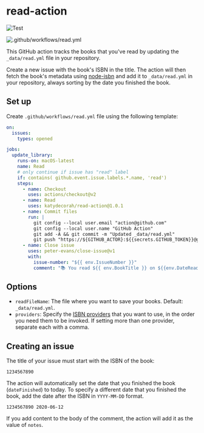 # read-action

![Test](https://github.com/katydecorah/read-action/workflows/Test/badge.svg?branch=main)

![.github/workflows/read.yml](https://github.com/katydecorah/read-action/workflows/.github/workflows/read.yml/badge.svg)

This GitHub action tracks the books that you've read by updating the `_data/read.yml` file in your repository.

Create a new issue with the book's ISBN in the title. The action will then fetch the book's metadata using [node-isbn](https://www.npmjs.com/package/node-isbn) and add it to `_data/read.yml` in your repository, always sorting by the date you finished the book.

## Set up

Create `.github/workflows/read.yml` file using the following template:

<!-- START GENERATED SETUP -->

```yml
on:
  issues:
    types: opened

jobs:
  update_library:
    runs-on: macOS-latest
    name: Read
    # only continue if issue has "read" label
    if: contains( github.event.issue.labels.*.name, 'read')
    steps:
      - name: Checkout
        uses: actions/checkout@v2
      - name: Read
        uses: katydecorah/read-action@1.0.1
      - name: Commit files
        run: |
          git config --local user.email "action@github.com"
          git config --local user.name "GitHub Action"
          git add -A && git commit -m "Updated _data/read.yml"
          git push "https://${GITHUB_ACTOR}:${{secrets.GITHUB_TOKEN}}@github.com/${GITHUB_REPOSITORY}.git" HEAD:${GITHUB_REF}
      - name: Close issue
        uses: peter-evans/close-issue@v1
        with:
          issue-number: "${{ env.IssueNumber }}"
          comment: "📚 You read ${{ env.BookTitle }} on ${{env.DateRead}}."
```

<!-- END GENERATED SETUP -->

## Options

<!-- START GENERATED OPTIONS -->

- `readFileName`: The file where you want to save your books. Default: `_data/read.yml`.
- `providers`: Specify the [ISBN providers](https://github.com/palmerabollo/node-isbn#setting-backend-providers) that you want to use, in the order you need them to be invoked. If setting more than one provider, separate each with a comma.

<!-- END GENERATED OPTIONS -->

## Creating an issue

The title of your issue must start with the ISBN of the book:

```
1234567890
```

The action will automatically set the date that you finished the book (`dateFinished`) to today. To specify a different date that you finished the book, add the date after the ISBN in `YYYY-MM-DD` format.

```
1234567890 2020-06-12
```

If you add content to the body of the comment, the action will add it as the value of `notes`.
